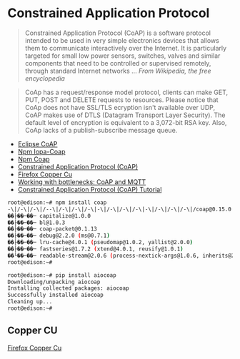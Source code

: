 Constrained Application Protocol
==

> Constrained Application Protocol (CoAP) is a software protocol intended to be used in very simple electronics devices that allows them to communicate interactively over the Internet. It is particularly targeted for small low power sensors, switches, valves and similar components that need to be controlled or supervised remotely, through standard Internet networks ... *From Wikipedia, the free encyclopedia*

>CoAp has a request/response model protocol, clients can make GET, PUT, POST and DELETE requests to resources. Please notice that CoAp does not have SSL/TLS ecryption isn't available over UDP, CoAP makes use of DTLS (Datagram Transport Layer Security). The default level of encryption is equivalent to a 3,072-bit RSA key. Also, CoAp lacks of a publish-subscribe message queue.

- [Eclipse CoAP](http://iot.eclipse.org/getting-started#tutorials)
- [Npm Iopa-Coap](https://www.npmjs.com/package/iopa-coap)
- [Npm Coap](https://www.npmjs.com/package/coap)
- [Constrained Application Protocol (CoAP)](http://tools.ietf.org/html/draft-ietf-core-coap-18)
- [Firefox Copper Cu](https://addons.mozilla.org/en-US/firefox/addon/copper-270430/)
- [Working with bottlenecks: CoAP and MQTT](http://learninginternetofthings.com/bottlenecks-coap-mqtt/)
- [Constrained Application Protocol (CoAP) Tutorial](https://youtu.be/4bSr5x5gKvA?list=PLgyFKd2HIZlZNsrWXyE4kgLDo_tyLpvDW)

```sh
root@edison:~# npm install coap
-\|/-\|/-\|/--\|/-\|/-\|/-\|-\|/-\|/-\|/-\|-\|/-\|/-\|/-\|/coap@0.15.0 node_modules/coap
��├��─��─ capitalize@1.0.0
��├��─��─ bl@1.0.3
��├��─��─ coap-packet@0.1.13
��├��─��─ debug@2.2.0 (ms@0.7.1)
��├��─��─ lru-cache@4.0.1 (pseudomap@1.0.2, yallist@2.0.0)
��├��─��─ fastseries@1.7.2 (xtend@4.0.1, reusify@1.0.1)
��└��─��─ readable-stream@2.0.6 (process-nextick-args@1.0.6, inherits@2.0.1, util-deprecate@1.0.2, str)
root@edison:~# 
```

```sh
root@edison:~# pip install aiocoap
Downloading/unpacking aiocoap
Installing collected packages: aiocoap
Successfully installed aiocoap
Cleaning up...
root@edison:~# 
```

## Copper CU

[Firefox Copper Cu](https://addons.mozilla.org/en-US/firefox/addon/copper-270430/)